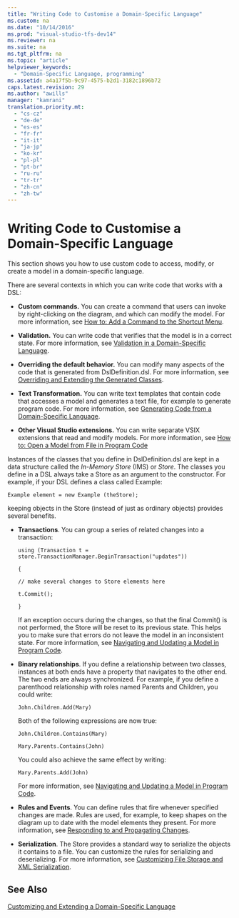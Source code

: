 ```yaml
---
title: "Writing Code to Customise a Domain-Specific Language"
ms.custom: na
ms.date: "10/14/2016"
ms.prod: "visual-studio-tfs-dev14"
ms.reviewer: na
ms.suite: na
ms.tgt_pltfrm: na
ms.topic: "article"
helpviewer_keywords: 
  - "Domain-Specific Language, programming"
ms.assetid: a4a17f5b-9c97-4575-b2d1-3182c1896b72
caps.latest.revision: 29
ms.author: "awills"
manager: "kamrani"
translation.priority.mt: 
  - "cs-cz"
  - "de-de"
  - "es-es"
  - "fr-fr"
  - "it-it"
  - "ja-jp"
  - "ko-kr"
  - "pl-pl"
  - "pt-br"
  - "ru-ru"
  - "tr-tr"
  - "zh-cn"
  - "zh-tw"
---
```

# Writing Code to Customise a Domain-Specific Language
This section shows you how to use custom code to access, modify, or create a model in a domain-specific language.  
  
 There are several contexts in which you can write code that works with a DSL:  
  
-   **Custom commands.** You can create a command that users can invoke by right-clicking on the diagram, and which can modify the model. For more information, see [How to: Add a Command to the Shortcut Menu](../modeling/how-to--add-a-command-to-the-shortcut-menu.md).  
  
-   **Validation.** You can write code that verifies that the model is in a correct state. For more information, see [Validation in a Domain-Specific Language](../modeling/validation-in-a-domain-specific-language.md).  
  
-   **Overriding the default behavior.** You can modify many aspects of the code that is generated from DslDefinition.dsl. For more information, see [Overriding and Extending the Generated Classes](../modeling/overriding-and-extending-the-generated-classes.md).  
  
-   **Text Transformation.** You can write text templates that contain code that accesses a model and generates a text file, for example to generate program code. For more information, see [Generating Code from a Domain-Specific Language](../modeling/generating-code-from-a-domain-specific-language.md).  
  
-   **Other Visual Studio extensions.** You can write separate VSIX extensions that read and modify models. For more information, see [How to: Open a Model from File in Program Code](../modeling/how-to--open-a-model-from-file-in-program-code.md)  
  
 Instances of the classes that you define in DslDefinition.dsl are kept in a data structure called the *In-Memory Store* (IMS) or *Store*. The classes you define in a DSL always take a Store as an argument to the constructor. For example, if your DSL defines a class called Example:  
  
 `Example element = new Example (theStore);`  
  
 keeping objects in the Store (instead of just as ordinary objects) provides several benefits.  
  
-   **Transactions**. You can group a series of related changes into a transaction:  
  
     `using (Transaction t = store.TransactionManager.BeginTransaction("updates"))`  
  
     `{`  
  
     `// make several changes to Store elements here`  
  
     `t.Commit();`  
  
     `}`  
  
     If an exception occurs during the changes, so that the final Commit() is not performed, the Store will be reset to its previous state. This helps you to make sure that errors do not leave the model in an inconsistent state. For more information, see [Navigating and Updating a Model in Program Code](../modeling/navigating-and-updating-a-model-in-program-code.md).  
  
-   **Binary relationships**. If you define a relationship between two classes, instances at both ends have a property that navigates to the other end. The two ends are always synchronized. For example, if you define a parenthood relationship with roles named Parents and Children, you could write:  
  
     `John.Children.Add(Mary)`  
  
     Both of the following expressions are now true:  
  
     `John.Children.Contains(Mary)`  
  
     `Mary.Parents.Contains(John)`  
  
     You could also achieve the same effect by writing:  
  
     `Mary.Parents.Add(John)`  
  
     For more information, see [Navigating and Updating a Model in Program Code](../modeling/navigating-and-updating-a-model-in-program-code.md).  
  
-   **Rules and Events**. You can define rules that fire whenever specified changes are made. Rules are used, for example, to keep shapes on the diagram up to date with the model elements they present. For more information, see [Responding to and Propagating Changes](../modeling/responding-to-and-propagating-changes.md).  
  
-   **Serialization**. The Store provides a standard way to serialize the objects it contains to a file. You can customize the rules for serializing and deserializing. For more information, see [Customizing File Storage and XML Serialization](../modeling/customizing-file-storage-and-xml-serialization.md).  
  
## See Also  
 [Customizing and Extending a Domain-Specific Language](../modeling/customizing-and-extending-a-domain-specific-language.md)